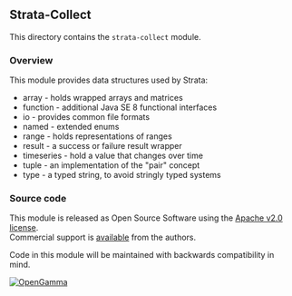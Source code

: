 Strata-Collect
--------------
This directory contains the `strata-collect` module.

### Overview

This module provides data structures used by Strata:

* array - holds wrapped arrays and matrices
* function - additional Java SE 8 functional interfaces
* io - provides common file formats
* named - extended enums
* range - holds representations of ranges
* result - a success or failure result wrapper
* timeseries - hold a value that changes over time
* tuple - an implementation of the "pair" concept
* type - a typed string, to avoid stringly typed systems


### Source code

This module is released as Open Source Software using the
[Apache v2.0 license](https://www.apache.org/licenses/LICENSE-2.0.html).  
Commercial support is [available](https://opengamma.com/) from the authors.

Code in this module will be maintained with backwards compatibility in mind.

[![OpenGamma](https://s3-eu-west-1.amazonaws.com/og-public-downloads/og-logo-alpha.png "OpenGamma")](https://opengamma.com/)
